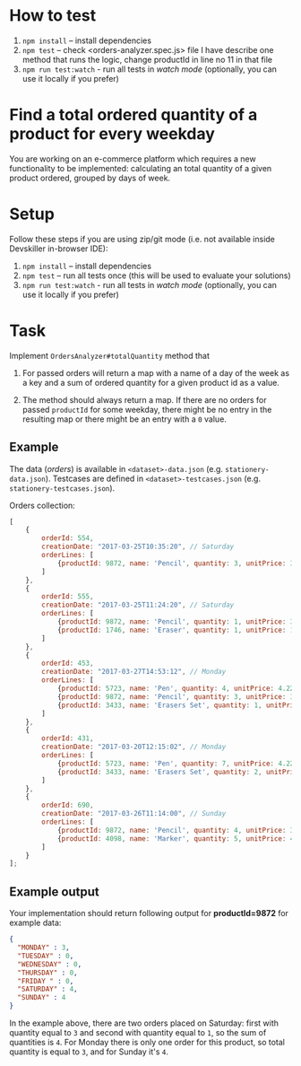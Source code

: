 # How to test
1. `npm install` – install dependencies
2. `npm test` – check <orders-analyzer.spec.js> file I have describe one method that runs the logic, change productId in line no 11 in that file
3. `npm run test:watch` - run all tests in _watch mode_ (optionally, you can use it locally if you prefer)

# Find a total ordered quantity of a product for every weekday

You are working on an e-commerce platform which requires a new functionality to be implemented: calculating an total quantity of a given product ordered, grouped by days of week.

# Setup

Follow these steps if you are using zip/git mode (i.e. not available inside Devskiller in-browser IDE):

1. `npm install` – install dependencies
2. `npm test` – run all tests once (this will be used to evaluate your solutions)
3. `npm run test:watch` - run all tests in _watch mode_ (optionally, you can use it locally if you prefer)

# Task

Implement `OrdersAnalyzer#totalQuantity` method that

1. For passed orders will return a map with a name of a day of the week as a key and a sum of ordered quantity for a given product id as a value. 

2. The method should always return a map. If there are no orders for passed `productId` for some weekday, there might be no entry in the resulting map or there might be an entry with a `0` value. 

## Example

The data (_orders_) is available in `<dataset>-data.json` (e.g. `stationery-data.json`). Testcases are defined in `<dataset>-testcases.json` (e.g. `stationery-testcases.json`).

Orders collection:

```javascript
[
    {
        orderId: 554,
        creationDate: "2017-03-25T10:35:20", // Saturday
        orderLines: [
            {productId: 9872, name: 'Pencil', quantity: 3, unitPrice: 3.00}
        ]
    },
    {
        orderId: 555,
        creationDate: "2017-03-25T11:24:20", // Saturday
        orderLines: [
            {productId: 9872, name: 'Pencil', quantity: 1, unitPrice: 3.00},
            {productId: 1746, name: 'Eraser', quantity: 1, unitPrice: 1.00}
        ]
    },
    {
        orderId: 453,
        creationDate: "2017-03-27T14:53:12", // Monday
        orderLines: [
            {productId: 5723, name: 'Pen', quantity: 4, unitPrice: 4.22},
            {productId: 9872, name: 'Pencil', quantity: 3, unitPrice: 3.12},
            {productId: 3433, name: 'Erasers Set', quantity: 1, unitPrice: 6.15}
        ]
    },
    {
        orderId: 431,
        creationDate: "2017-03-20T12:15:02", // Monday
        orderLines: [
            {productId: 5723, name: 'Pen', quantity: 7, unitPrice: 4.22},
            {productId: 3433, name: 'Erasers Set', quantity: 2, unitPrice: 6.15}
        ]
    },
    {
        orderId: 690,
        creationDate: "2017-03-26T11:14:00", // Sunday
        orderLines: [
            {productId: 9872, name: 'Pencil', quantity: 4, unitPrice: 3.12},
            {productId: 4098, name: 'Marker', quantity: 5, unitPrice: 4.50}
        ]
    }
];
```

## Example output

Your implementation should return following output for **productId=9872** for example data:

```json
{
  "MONDAY" : 3, 
  "TUESDAY" : 0, 
  "WEDNESDAY" : 0, 
  "THURSDAY" : 0, 
  "FRIDAY " : 0, 
  "SATURDAY" : 4,
  "SUNDAY" : 4 
}
```

In the example above, there are two orders placed on Saturday: first with quantity equal to `3` and second with quantity equal to `1`, so the sum of quantities is `4`. For Monday there is only one order for this product, so total quantity is equal to `3`, and for Sunday it's `4`.
